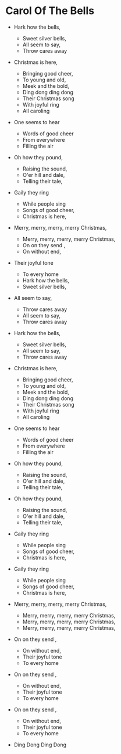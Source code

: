 # Carol Of The Bells

* Hark how the bells, 
	* Sweet silver bells, 
	* All seem to say, 
	* Throw cares away 

* Christmas is here, 
	* Bringing good cheer, 
	* To young and old,
	* Meek and the bold, 
	* Ding dong ding dong
	* Their Christmas song
	* With joyful ring
	* All caroling

* One seems to hear
	* Words of good cheer
	* From everywhere
	* Filling the air

* Oh how they pound, 
	* Raising the sound, 
	* O'er hill and dale, 
	* Telling their tale, 

* Gaily they ring 
	* While people sing 
	* Songs of good cheer, 
	* Christmas is here, 

* Merry, merry, merry, merry Christmas, 
	* Merry, merry, merry, merry Christmas, 
	* On on they send , 
	* On without end, 

* Their joyful tone 
	* To every home 
	* Hark how the bells, 
	* Sweet silver bells, 

* All seem to say, 
	* Throw cares away 
	* All seem to say, 
	* Throw cares away

* Hark how the bells, 
	* Sweet silver bells, 
	* All seem to say, 
	* Throw cares away 

* Christmas is here, 
	* Bringing good cheer, 
	* To young and old,
	* Meek and the bold, 
	* Ding dong ding dong
	* Their Christmas song
	* With joyful ring
	* All caroling

* One seems to hear
	* Words of good cheer
	* From everywhere
	* Filling the air

* Oh how they pound, 
	* Raising the sound, 
	* O'er hill and dale, 
	* Telling their tale, 

* Oh how they pound, 
	* Raising the sound, 
	* O'er hill and dale, 
	* Telling their tale,

* Gaily they ring 
	* While people sing 
	* Songs of good cheer, 
	* Christmas is here, 

* Gaily they ring 
	* While people sing 
	* Songs of good cheer, 
	* Christmas is here,

* Merry, merry, merry, merry Christmas, 
	* Merry, merry, merry, merry Christmas, 
	* Merry, merry, merry, merry Christmas, 
	* Merry, merry, merry, merry Christmas, 

* On on they send , 
	* On without end, 
	* Their joyful tone 
	* To every home 

* On on they send , 
	* On without end, 
	* Their joyful tone 
	* To every home 

* On on they send , 
	* On without end, 
	* Their joyful tone 
	* To every home

* Ding Dong Ding Dong